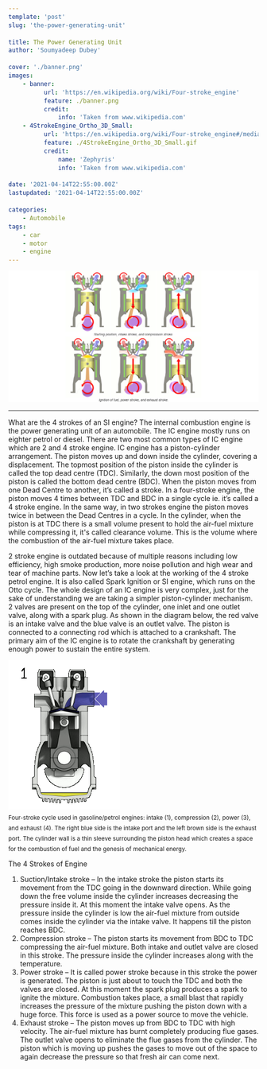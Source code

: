 ```yaml
---
template: 'post'
slug: 'the-power-generating-unit'

title: The Power Generating Unit
author: 'Soumyadeep Dubey'

cover: './banner.png'
images:
    - banner:
          url: 'https://en.wikipedia.org/wiki/Four-stroke_engine'
          feature: ./banner.png
          credit:
              info: 'Taken from www.wikipedia.com'
    - 4StrokeEngine_Ortho_3D_Small:
          url: 'https://en.wikipedia.org/wiki/Four-stroke_engine#/media/File:4StrokeEngine_Ortho_3D_Small.gif'
          feature: ./4StrokeEngine_Ortho_3D_Small.gif
          credit:
              name: 'Zephyris'
              info: 'Taken from www.wikipedia.com'

date: '2021-04-14T22:55:00.00Z'
lastupdated: '2021-04-14T22:55:00.00Z'

categories:
    - Automobile
tags:
    - car
    - motor
    - engine
---
```


![Four stroke engine cycle](./banner.png)

---

What are the 4 strokes of an SI engine?
The internal combustion engine is the power generating unit of an automobile. The IC engine mostly runs on eighter petrol or diesel. There are two most common types of IC engine which are 2 and 4 stroke engine. IC engine has a piston-cylinder arrangement. The piston moves up and down inside the cylinder, covering a displacement. The topmost position of the piston inside the cylinder is called the top dead centre (TDC). Similarly, the down most position of the piston is called the bottom dead centre (BDC). When the piston moves from one Dead Centre to another, it’s called a stroke. In a four-stroke engine, the piston moves 4 times between TDC and BDC in a single cycle ie. it’s called a 4 stroke engine. In the same way, in two strokes engine the piston moves twice in between the Dead Centres in a cycle. In the cylinder, when the piston is at TDC there is a small volume present to hold the air-fuel mixture while compressing it, it's called clearance volume. This is the volume where the combustion of the air-fuel mixture takes place.

2 stroke engine is outdated because of multiple reasons including low efficiency, high smoke production, more noise pollution and high wear and tear of machine parts.
Now let’s take a look at the working of the 4 stroke petrol engine. It is also called Spark Ignition or SI engine, which runs on the Otto cycle. The whole design of an IC engine is very complex, just for the sake of understanding we are taking a simpler piston-cylinder mechanism. 2 valves are present on the top of the cylinder, one inlet and one outlet valve, along with a spark plug. As shown in the diagram below, the red valve is an intake valve and the blue valve is an outlet valve. The piston is connected to a connecting rod which is attached to a crankshaft. The primary aim of the IC engine is to rotate the crankshaft by generating enough power to sustain the entire system.

![](./4StrokeEngine_Ortho_3D_Small.gif)  
<sub>
Four-stroke cycle used in gasoline/petrol engines: intake (1), compression (2), power (3), and exhaust (4). The right blue side is the intake port and the left brown side is the exhaust port. The cylinder wall is a thin sleeve surrounding the piston head which creates a space for the combustion of fuel and the genesis of mechanical energy.
</sub>

The 4 Strokes of Engine

1. Suction/Intake stroke – In the intake stroke the piston starts its movement from the TDC going in the downward direction. While going down the free volume inside the cylinder increases decreasing the pressure inside it. At this moment the intake valve opens. As the pressure inside the cylinder is low the air-fuel mixture from outside comes inside the cylinder via the intake valve. It happens till the piston reaches BDC.
2. Compression stroke – The piston starts its movement from BDC to TDC compressing the air-fuel mixture. Both intake and outlet valve are closed in this stroke. The pressure inside the cylinder increases along with the temperature.
3. Power stroke – It is called power stroke because in this stroke the power is generated. The piston is just about to touch the TDC and both the valves are closed. At this moment the spark plug produces a spark to ignite the mixture. Combustion takes place, a small blast that rapidly increases the pressure of the mixture pushing the piston down with a huge force. This force is used as a power source to move the vehicle.
4. Exhaust stroke – The piston moves up from BDC to TDC with high velocity. The air-fuel mixture has burnt completely producing flue gases. The outlet valve opens to eliminate the flue gases from the cylinder. The piston which is moving up pushes the gases to move out of the space to again decrease the pressure so that fresh air can come next.
